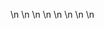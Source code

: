 

















































\n
\n
\n
\n
\n
\n
\n
\n

























































